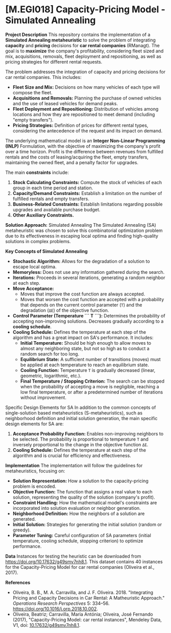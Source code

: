 # [M.EGI018] Capacity-Pricing Model - Simulated Annealing

**Project Description**
This repository contains the implementation of a **Simulated Annealing metaheuristic** to solve the problem of integrating **capacity** and **pricing** decisions for **car rental companies** (RManagt). The goal is to **maximize** the company's profitability, considering fleet sized and mix, acquisitions, removals, fleet deployment and repositioning, as well as pricing strategies for different rental requests.

The problem addresses the integration of capacity and pricing decisions for car rental companies. This includes:

  - **Fleet Size and Mix:** Decisions on how many vehicles of each type will compose the fleet.
  - **Acquisitions and Removals:** Planning the purchase of owned vehicles and the use of leased vehicles for demand peaks.
  - **Fleet Deployment and Repositioning:** Distribution of vehicles among locations and how they are repositioned to meet demand (including "empty transfers").
  - **Pricing Strategies:** Definition of prices for different rental types, considering the antecedence of the request and its impact on demand.

The underlying mathematical model is an **Integer Non-Linear Programming (INLP)** Formulation, with the objective of maximizing the company's profit over a time horizon. Profit is the difference between revenues from fulfilled rentals and the costs of leasing/acquiring the fleet, empty transfers, maintaining the owned fleet, and a penalty factor for upgrades.

The main **constraints** include:

1.  **Stock Calculating Constraints:** Compute the stock of vehicles of each group in each time period and station.
2.  **Capacity/Demand Constraints:** Establish a limitation on the number of fulfilled rentals and empty transfers.
3.  **Business-Related Constraints:** Establish limitations regarding possible upgrades and available purchase budget.
4.  **Other Auxiliary Constraints.**

**Solution Approach:** Simulated Annealing
The Simulated Annealing (SA) metaheuristic was chosen to solve this combinatorial optimization problem due to its effectiveness in escaping local optima and finding high-quality solutions in complex problems.

**Key Concepts of Simulated Annealing**

  - **Stochastic Algorithm:** Allows for the degradation of a solution to escape local optima.
  - **Memoryless:** Does not use any information gathered during the search.
  - **Iterations:** Proceeds in several iterations, generating a random neighbor at each step.
  - **Move Acceptance:**
      - Moves that improve the cost function are always accepted.
      - Moves that worsen the cost function are accepted with a probability that depends on the current control parameter (`T`) and the degradation (`ΔE`) of the objective function.
  - **Control Parameter (Temperature \`\`\` T \`\`\`):** Determines the probability of accepting non-improving solutions. Decreases gradually according to a **cooling schedule**.
  - **Cooling Schedule:** Defines the temperature at each step of the algorithm and has a great impact on SA's performance. It includes:
      - **Initial Temperature:** Should be high enough to allow moves to almost any neighboring state, but not so high as to conduct a random search for too long.
      - **Equilibrium State:** A sufficient number of transitions (moves) must be applied at each temperature to reach an equilibrium state.
      - **Cooling Function:** Temperature `T` is gradually decreased (linear, geometric, logarithmic, etc.).
      - **Final Temperature / Stopping Criterion:** The search can be stopped when the probability of accepting a move is negligible, reaching a low final temperature, or after a predetermined number of iterations without improvement.

Specific Design Elements for SA
In addition to the common concepts of single-solution based metaheuristics (S-metaheuristics), such as neighborhood definition and initial solution generation, the main specific design elements for SA are:

1.  **Acceptance Probability Function:** Enables non-improving neighbors to be selected. The probability is proportional to temperature `T` and inversely proportional to the change in the objective function `ΔE`.
2.  **Cooling Schedule:** Defines the temperature at each step of the algorithm and is crucial for efficiency and effectiveness.

**Implementation**
The implementation will follow the guidelines for metaheuristics, focusing on:

  - **Solution Representation:** How a solution to the capacity-pricing problem is encoded.
  - **Objective Function:** The function that assigns a real value to each solution, representing the quality of the solution (company's profit).
  - **Constraint Handling:** How the mathematical model's constraints are incorporated into solution evaluation or neighbor generation.
  - **Neighborhood Definition:** How the neighbors of a solution are generated.
  - **Initial Solution:** Strategies for generating the initial solution (random or greedy).
  - **Parameter Tuning:** Careful configuration of SA parameters (initial temperature, cooling schedule, stopping criterion) to optimize performance.

**Data**
Instances for testing the heuristic can be downloaded from <https://doi.org/10.17632/g49smv7nh8.1>. This dataset contains 40 instances for the Capacity-Pricing Model for car rental companies (Oliveira et al., 2017).

**References**

  - Oliveira, B. B., M. A. Carravilla, and J. F. Oliveira. 2018. "Integrating Pricing and Capacity Decisions in Car Rental: A Matheuristic Approach." *Operations Research Perspectives* 5: 334–56. <https://doi.org/10.1016/j.orp.2018.10.002>.
  - Oliveira, Beatriz; Carravilla, Maria Antónia; Oliveira, José Fernando (2017), "Capacity-Pricing Model: car rental instances", Mendeley Data, V1, doi: [10.17632/g49smv7nh8.1](https://doi.org/10.17632/g49smv7nh8.1).
